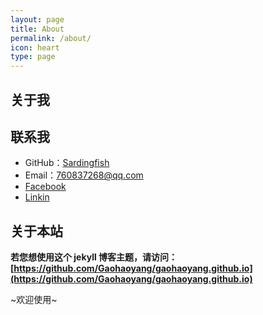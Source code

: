```yaml
---
layout: page
title: About
permalink: /about/
icon: heart
type: page
---
```




## 关于我

[](https://github.com/Sardingfish/Sardingfish.github.io/blob/master/favicon.ico)



## 联系我

* GitHub：[Sardingfish](https://github.com/Sardingfish)
* Email：760837268@qq.com
* [Facebook]()
* [Linkin]()



## 关于本站

**若您想使用这个 jekyll 博客主题，请访问：[https://github.com/Gaohaoyang/gaohaoyang.github.io](https://github.com/Gaohaoyang/gaohaoyang.github.io)**

~欢迎使用~


